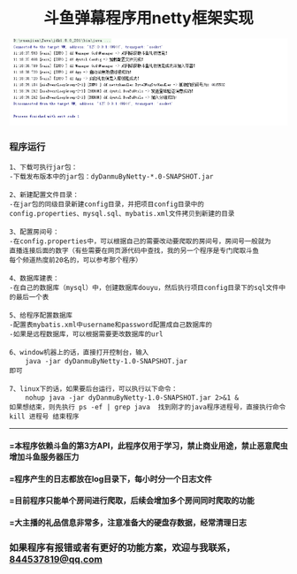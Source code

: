 # <center>斗鱼弹幕程序用netty框架实现
![img](https://github.com/FuckerDeng/dyDanmuByNetty/blob/master/imgs/gift.gif)
### 程序运行
```
1、下载可执行jar包：
-下载发布版本中的jar包：dyDanmuByNetty-*.0-SNAPSHOT.jar

2、新建配置文件目录：
-在jar包的同级目录新建config目录，并把项目config目录中的
config.properties、mysql.sql、mybatis.xml文件拷贝到新建的目录

3、配置房间号：
-在config.properties中，可以根据自己的需要改动要爬取的房间号，房间号一般就为
直播连接后面的数字（有些需要在网页源代码中查找，我的另一个程序是专门爬取斗鱼
每个频道热度前20名的，可以参考那个程序）

4、数据库建表：
-在自己的数据库（mysql）中，创建数据库douyu，然后执行项目config目录下的sql文件中的最后一个表

5、给程序配置数据库
-配置表mybatis.xml中username和password配置成自己数据库的
-如果是远程数据库，可以根据需要更改数据库的url

6、window机器上的话，直接打开控制台，输入
    java -jar dyDanmuByNetty-1.0-SNAPSHOT.jar
即可

7、linux下的话，如果要后台运行，可以执行以下命令：
    nohup java -jar dyDanmuByNetty-1.0-SNAPSHOT.jar 2>&1 &
如果想结束，则先执行 ps -ef | grep java  找到刚才的java程序进程号，直接执行命令 kill 进程号 结束程序

```

----
#### =本程序依赖斗鱼的第3方API，此程序仅用于学习，禁止商业用途，禁止恶意爬虫增加斗鱼服务器压力
#### =程序产生的日志都放在log目录下，每小时分一个日志文件
#### =目前程序只能单个房间进行爬取，后续会增加多个房间同时爬取的功能
#### =大主播的礼品信息非常多，注意准备大的硬盘存数据，经常清理日志
### 如果程序有报错或者有更好的功能方案，欢迎与我联系，844537819@qq.com
